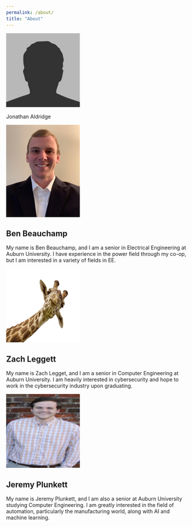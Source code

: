 ```yaml
---
permalink: /about/
title: "About"
---
```

<img src="/assets/images/bio-photo.jpg" width="200" height="200" >

Jonathan Aldridge

<img src="/assets/images/sr design profile.png" width="200" height="250" >

## Ben Beauchamp

My name is Ben Beauchamp, and I am a senior in Electrical Engineering at Auburn University. I have experience in the power field through my co-op, but I am interested in a variety of fields in EE.

<img src="/assets/images/giraffe.png" width="200" height="200" >

## Zach Leggett

My name is Zach Legget, and I am a senior in Computer Engineering at Auburn University. I am heavily interested in cybersecurity and hope to work in the cybersecurity industry upon graduating.

<img src="/assets/images/Jeremy_Photo.png" width="200" height="200" >

## Jeremy Plunkett

My name is Jeremy Plunkett, and I am also a senior at Auburn University studying Computer Engineering. I am greatly interested in the field of automation, particularly the manufacturing world, along with AI and machine learning.
